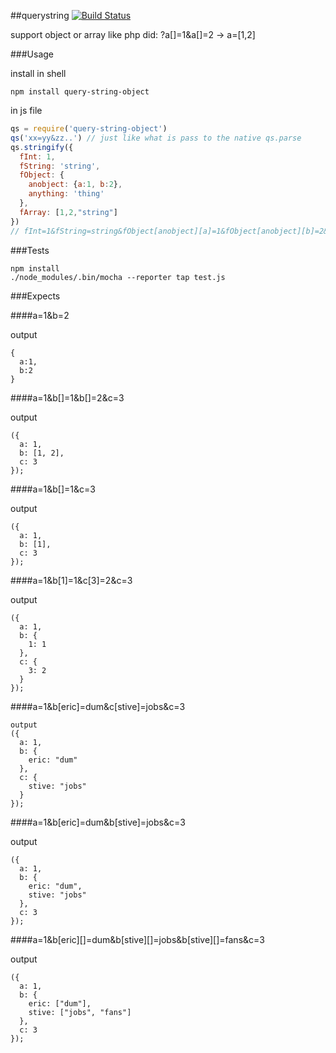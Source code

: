##querystring [![Build Status](https://travis-ci.org/ericdum/querystring.svg?branch=master)](https://travis-ci.org/ericdum/querystring)

support object or array like php did: ?a[]=1&a[]=2 -> a=[1,2]

###Usage

install in shell

```shell
npm install query-string-object
```

in js file

```javascript
qs = require('query-string-object')
qs('xx=yy&zz..') // just like what is pass to the native qs.parse
qs.stringify({
  fInt: 1,
  fString: 'string',
  fObject: {
    anobject: {a:1, b:2},
    anything: 'thing'
  },
  fArray: [1,2,"string"]
}) 
// fInt=1&fString=string&fObject[anobject][a]=1&fObject[anobject][b]=2&fObject[anything]=thing&fArray[]=1&fArray[]=2&fArray[]=string
```

###Tests

```shell
npm install
./node_modules/.bin/mocha --reporter tap test.js
```

###Expects

####a=1&b=2

output

```
{
  a:1,
  b:2 
}
```

####a=1&b[]=1&b[]=2&c=3

output

```
({
  a: 1,
  b: [1, 2],
  c: 3
});
```

####a=1&b[]=1&c=3

output

```
({
  a: 1,
  b: [1],
  c: 3
});
```

####a=1&b[1]=1&c[3]=2&c=3

output

```
({
  a: 1,
  b: {
    1: 1
  },
  c: {
    3: 2
  }
});
```

####a=1&b[eric]=dum&c[stive]=jobs&c=3

```
output
({
  a: 1,
  b: {
    eric: "dum"
  },
  c: {
    stive: "jobs"
  }
});
```

####a=1&b[eric]=dum&b[stive]=jobs&c=3

output

```
({
  a: 1,
  b: {
    eric: "dum",
    stive: "jobs"
  },
  c: 3
});
```

####a=1&b[eric][]=dum&b[stive][]=jobs&b[stive][]=fans&c=3

output

```
({
  a: 1,
  b: {
    eric: ["dum"],
    stive: ["jobs", "fans"]
  },
  c: 3
});
```
